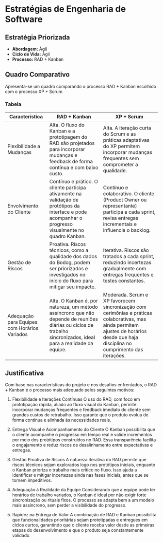 # Estratégias de Engenharia de Software

## Estratégia Priorizada
- **Abordagem:** Ágil  
- **Ciclo de Vida:** Ágil  
- **Processo:** RAD + Kanban  

## Quadro Comparativo
Apresenta-se um quadro comparando o processo RAD + Kanban escolhido com o processo XP + Scrum.

### Tabela

| Característica | RAD + Kanban | XP + Scrum |
|----------------|--------------|------------|
| Flexibilidade a Mudanças | Alta. O fluxo do Kanban e a prototipagem do RAD são projetados para incorporar mudanças e feedback de forma contínua e com baixo custo. | Alta. A iteração curta do Scrum e as práticas adaptativas do XP permitem incorporar mudanças frequentes sem comprometer a qualidade. |
| Envolvimento do Cliente | Contínuo e prático. O cliente participa ativamente na validação de protótipos da interface e pode acompanhar o progresso visualmente no quadro Kanban. | Contínuo e colaborativo. O cliente (Product Owner ou representante) participa a cada sprint, revisa entregas incrementais e influencia o backlog. |
| Gestão de Riscos | Proativa. Riscos técnicos, como a qualidade dos dados do Bodog, podem ser priorizados e investigados no início do fluxo para mitigar seu impacto. | Iterativa. Riscos são tratados a cada sprint, reduzindo incertezas gradualmente com entregas frequentes e testes constantes. |
| Adequação para Equipes com Horários Variados | Alta. O Kanban é, por natureza, um método assíncrono que não depende de reuniões diárias ou ciclos de trabalho sincronizados, ideal para a realidade da equipe. | Moderada. Scrum e XP favorecem sincronização com cerimônias e práticas colaborativas, mas ainda permitem ajustes de horários desde que haja disciplina no cumprimento das iterações. |

## Justificativa
Com base nas características do projeto e nos desafios enfrentados, o RAD + Kanban é o processo mais adequado pelos seguintes motivos:

1. Flexibilidade e Iterações Contínuas
O uso do RAD, com foco em prototipação rápida, aliado ao fluxo visual do Kanban, permite incorporar mudanças frequentes e feedback imediato do cliente sem grandes custos de retrabalho. Isso garante que o produto evolua de forma contínua e alinhada às necessidades reais.

2. Entrega Visual e Acompanhamento do Cliente
O Kanban possibilita que o cliente acompanhe o progresso em tempo real e valide incrementos por meio dos protótipos construídos no RAD. Essa transparência facilita o engajamento e reduz riscos de desalinhamento entre expectativas e entregas.

3. Gestão Proativa de Riscos
A natureza iterativa do RAD permite que riscos técnicos sejam explorados logo nos protótipos iniciais, enquanto o Kanban prioriza o trabalho mais crítico no fluxo. Isso ajuda a identificar e mitigar incertezas ainda nas fases iniciais, antes que se tornem impeditivos.

4. Adequação à Realidade da Equipe
Considerando que a equipe pode ter horários de trabalho variados, o Kanban é ideal por não exigir forte sincronização ou rituais fixos. O processo se adapta bem a um modelo mais assíncrono, sem perder a visibilidade do progresso.

5. Rapidez na Entrega de Valor
A combinação de RAD e Kanban possibilita que funcionalidades prioritárias sejam prototipadas e entregues em ciclos curtos, garantindo que o cliente receba valor desde as primeiras etapas do desenvolvimento e que o produto seja constantemente validado.
